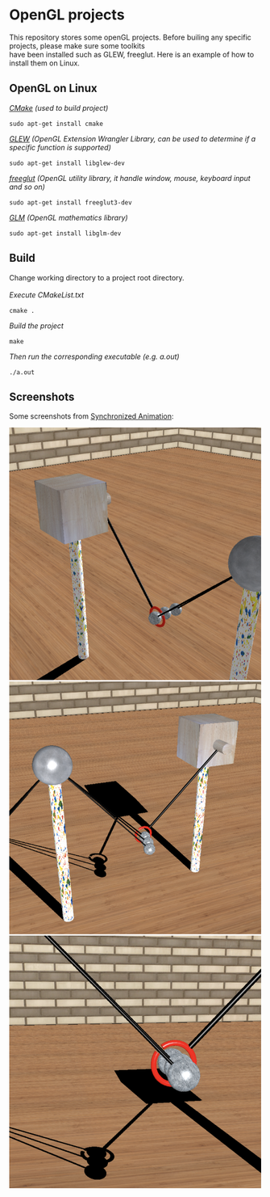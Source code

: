 # OpenGL projects
This repository stores some openGL projects. Before builing any specific projects, please make sure some toolkits</br> have been installed such as GLEW, freeglut.
Here is an example of how to install them on Linux.
## OpenGL on Linux
_[CMake](https://cmake.org/overview/) (used to build project)_
```
sudo apt-get install cmake
```
_[GLEW](http://glew.sourceforge.net) (OpenGL Extension Wrangler Library, can be used to determine if a specific function is supported)_
```
sudo apt-get install libglew-dev
```
_[freeglut](http://freeglut.sourceforge.net) (OpenGL utility library, it handle window, mouse, keyboard input and so on)_
```
sudo apt-get install freeglut3-dev
```
_[GLM](https://glm.g-truc.net/0.9.9/) (OpenGL mathematics library)_
```
sudo apt-get install libglm-dev
```

## Build
Change working directory to a project root directory.</br></br>
_Execute CMakeList.txt_
```
cmake .
```
_Build the project_
```
make
```
_Then run the corresponding executable (e.g. a.out)_
```
./a.out
```

## Screenshots
Some screenshots from [Synchronized Animation](https://github.com/awesome121/openGL-projects/tree/main/synchronized_animation):

<img src="/pendulum1.png" width=500 height=500>
<img src="/pendulum2.png" width=500 height=500>
<img src="/pendulum3.png" width=500 height=500>
